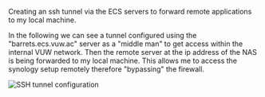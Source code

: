 Creating an ssh tunnel via the ECS servers to forward remote applications to my local machine.


In the following we can see a tunnel configured using the "barrets.ecs.vuw.ac" server as a "middle man" to get access within the internal VUW network. 
Then the remote server at the ip address of the NAS is being forwarded to my local machine. 
This allows me to access the synology setup remotely therefore "bypassing" the firewall.

![SSH tunnel configuration](https://i.ibb.co/5Rv2vx8/Screenshot-2022-12-13-201141.png "SSH Tunnel")
